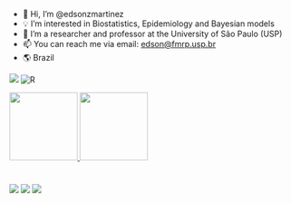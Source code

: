 - 👋 Hi, I’m @edsonzmartinez
- 💡 I’m interested in Biostatistics, Epidemiology and Bayesian models
- 🏢 I’m a researcher and professor at the University of São Paulo (USP)
- 📫 You can reach me via email: edson@fmrp.usp.br
- :earth_americas: Brazil

![](https://komarev.com/ghpvc/?username=edsonzmartinez)
![R](https://img.shields.io/badge/-R-333333?style=flat&logo=R&logoColor=FFFF00)

<!---
edsonzmartinez/edsonzmartinez is a ✨ special ✨ repository because its `README.md` (this file) appears on your GitHub profile.
You can click the Preview link to take a look at your changes.
--->

<div>
<a href="https://github.com/edsonzmartinez">
<img height="120em" src="https://github-readme-stats.vercel.app/api/top-langs/?username=edsonzmartinez&layout=compact&langs_count=7&theme=dracula"/>
<img height="120em" src="https://github-readme-stats.vercel.app/api?username=edsonzmartinez&show_icons=true&theme=dracula&include_all_commits=true&count_private=true"/>
</div>
  
# 
<div>
<a href="https://instagram.com/edsonzangiacomimartinez/" target="_blank"><img src="https://img.shields.io/badge/-Instagram-%23E4405F?style=for-the-badge&logo=instagram&logoColor=white" target="_blank"></a>
<a href = "mailto:edson@fmrp.usp.br"><img src="https://img.shields.io/badge/Gmail-D14836?style=for-the-badge&logo=gmail&logoColor=white" target="_blank"></a>
<a href="https://www.linkedin.com/in/edson-martinez-577002117/" target="_blank"><img src="https://img.shields.io/badge/-LinkedIn-%230077B5?style=for-the-badge&logo=linkedin&logoColor=white" target="_blank"></a>   
</div>
